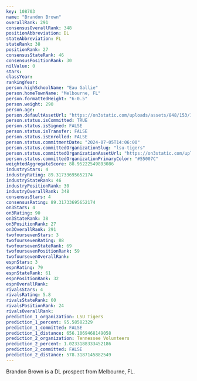 ```yaml
---
key: 108703
name: "Brandon Brown"
overallRank: 291
consensusOverallRank: 348
positionAbbreviation: DL
stateAbbreviation: FL
stateRank: 38
positionRank: 27
consensusStateRank: 46
consensusPositionRank: 30
nilValue: 0
stars: 
classYear: 
rankingYear: 
person.highSchoolName: "Eau Gallie"
person.homeTownName: "Melbourne, FL"
person.formattedHeight: "6-0.5"
person.weight: 290
person.age: 
person.defaultAssetUrl: "https://on3static.com/uploads/assets/848/153/153848.jpg"
person.status.isCommitted: TRUE
person.status.isSigned: FALSE
person.status.isTransfer: FALSE
person.status.isEnrolled: FALSE
person.status.commitmentDate: "2024-07-05T14:06:00"
person.status.committedOrganizationSlug: "lsu-tigers"
person.status.committedOrganizationAssetUrl: "https://on3static.com/uploads/assets/10/150/150010.svg"
person.status.committedOrganizationPrimaryColor: "#55007C"
weightedAggregateScore: 88.95222549893086
industryStars: 4
industryRating: 89.31733695652174
industryStateRank: 46
industryPositionRank: 30
industryOverallRank: 348
consensusStars: 4
consensusRating: 89.31733695652174
on3Stars: 4
on3Rating: 90
on3StateRank: 38
on3PositionRank: 27
on3OverallRank: 291
twofoursevenStars: 3
twofoursevenRating: 88
twofoursevenStateRank: 69
twofoursevenPositionRank: 59
twofoursevenOverallRank: 
espnStars: 3
espnRating: 79
espnStateRank: 61
espnPositionRank: 32
espnOverallRank: 
rivalsStars: 4
rivalsRating: 5.8
rivalsStateRank: 60
rivalsPositionRank: 24
rivalsOverallRank: 
prediction_1_organization: LSU Tigers
prediction_1_percent: 95.58582329
prediction_1_committed: FALSE
prediction_1_distance: 656.1069468149058
prediction_2_organization: Tennessee Volunteers
prediction_2_percent: 1.0233188333452186
prediction_2_committed: FALSE
prediction_2_distance: 578.3187145882549
---
```

Brandon Brown is a DL prospect from Melbourne, FL.